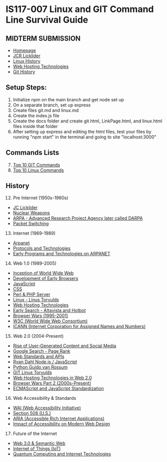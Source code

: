 # IS117-007 Linux and GIT Command Line Survival Guide

## MIDTERM SUBMISSION

- [Homepage](docs/index.html)
- [JCR Licklider](docs/JC.html)
- [Linux History](docs/LinuxHis.html)
- [Web Hosting Technologies](docs/WHT.html)
- [Git History](docs/GITHis.html)

## Setup Steps:

1. Initialize npm on the main branch and get node set up
2. On a separate branch, set up express
3. Create files git.md and linux.md
4. Create the index.js file
5. Create the docs folder and create git.html, LinkPage.html, and linux.html files inside that folder
6. After setting up express and editing the html files, test your files by running "npm start" in the terminal and going to site "localhost:3000"

## Commands Lists

7. [Top 10 GIT Commands](infoFiles/git.md)
8. [Top 10 Linux Commands](infoFiles/linux.md)

## History

12. Pre Internet (1950s-1960s)
- [JC Licklider](infoFiles/JC.md)
- [Nuclear Weapons](infoFiles/Nuclear.md)
- [ARPA - Advanced Research Project Agency later called DARPA](infoFiles/ARPA.md)
- [Packet Switching](infoFiles/PS.md)

13. Internet (1969-1989)
- [Arpanet](infoFiles/Arpanet.md)
- [Protocols and Technologies](infoFiles/VCBK.md)
- [Early Programs and Technologies on ARPANET](infoFiles/EPTA.md)

14. Web 1.0 (1989-2005)
- [Inception of World Wide Web](infoFiles/WORLDWW.md)
- [Development of Early Browsers](infoFiles/EarlyBrowsers.md)
- [JavaScript](infoFiles/JS.md)
- [CSS](infoFiles/CSS.md)
- [Perl & PHP Server](infoFiles/PPHP.md)
- [Linux - Linus Torvulds](infoFiles/LinuxHis.md)
- [Web Hosting Technologies](infoFiles/WHT.md)
- [Early Search - Altavista and Hotbot](infoFiles/EarlySearch.md)
- [Browser Wars (1995-2001)](infoFiles/BrowserWars.md)
- [W3C (World Wide Web Consortium)](infoFiles/W3C.md)
- [ICANN (Internet Corporation for Assigned Names and Numbers)](infoFiles/ICANN.md)

15. Web 2.0 (2004-Present)
- [Rise of User-Generated Content and Social Media](infoFiles/SocMed.md)
- [Google Search - Page Rank](infoFiles/PageRank.md)
- [Web Standards and APIs](infoFiles/WebStand.md)
- [Ryan Dahl Node.js / JavaScript](infoFiles/RD.md)
- [Python Guido van Rossum](infoFiles/PGVR.md)
- [GIT Linus Torvulds](infoFiles/GITHis.md)
- [Web Hosting Technologies in Web 2.0](infoFiles/WHT2.md)
- [Browser Wars Part 2 (2000s-Present)](infoFiles/BWars2.md)
- [ECMAScript and JavaScript Standardization](infoFiles/ECMAScript.md)

16. Web Accessibility & Standards
- [WAI (Web Accessibility Initiative)](infoFiles/WAI.md)
- [Section 508 (U.S.)](infoFiles/Sect508.md)
- [ARIA (Accessible Rich Internet Applications)](infoFiles/ARIA.md)
- [Impact of Accessibility on Modern Web Design](infoFiles/AccMWD.md)

17. Future of the Internet
- [Web 3.0 & Semantic Web](infoFiles/SemWeb.md)
- [Internet of Things (IoT)](infoFiles/IOT.md)
- [Quantum Computing and Internet Technologies](infoFiles/QuantumComp.md)